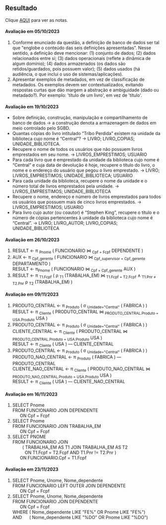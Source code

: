 ## Resultado

Clique [AQUI](../media/bd-2023-2-bes-resumo.pdf) para ver as notas.

#### Avaliação em 05/10/2023
1. Conforme enunciado da questão, a definição de banco de dados ser tal que "englobe o conteúdo das seis definições apresentadas". Nesse sentido, a definição deve mencionar: (1) conjunto de dados; (2) dados relacionados entre si; (3) dados operacionais (reflete a dinâmica de algum domínio); (4) dados armazenados (os dados são retidos/guardados, pois possuem valor); (5) dados usados (há audiência, o que inclui o uso de sistemas/aplicações).
2. Apresentar exemplos de metadados, em vez de classificação de metadados. Os exemplos devem ser contextualizados, evitando respostas curtas que dão margem a abstração e ambiguidade (dado ou metadado?). Por exemplo: 'título de um livro', em vez de 'título'.

#### Avaliação em 19/10/2023
- Sobre definição, construção, manipulação e compartilhamento de banco de dados -> a construção denota a armazenagem de dados em meio controlado pelo SGBD.
- Quantas cópias do livro intitulado “Tribo Perdida” existem na unidade da biblioteca cujo nome é “Central”? -> LIVRO; LIVRO_COPIAS; UNIDADE_BIBLIOTECA.
- Recupere o nome de todos os usuários que não possuem livros emprestados em seu nome. -> LIVROS_EMPRESTIMOS; USUARIO
- Para cada livro que é emprestado da unidade da biblioteca cujo nome é “Central” e cuja data de devolução é hoje, recupere o título do livro, o nome e o endereço do usuário que pegou o livro emprestado.	-> LIVRO; LIVROS_EMPRESTIMOS; UNIDADE_BIBLIOTECA; USUARIO
- Para cada unidade da biblioteca, recupere o nome da unidade e o número total de livros emprestados pela unidade.	-> LIVROS_EMPRESTIMOS; UNIDADE_BIBLIOTECA
- Recupere o nome, endereço e número de livros emprestados para todos os usuários que possuem mais de cinco livros emprestados.	-> LIVROS_EMPRESTIMOS; USUARIO
- Para livro cujo autor (ou coautor) é “Stephen King”, recupere o título e o número de cópias pertencentes à unidade da biblioteca cujo nome é “Central”.	-> LIVRO; LIVRO_AUTOR; LIVRO_COPIAS; UNIDADE_BIBLIOTECA

#### Avaliação em 26/10/2023

1. RESULT ← π <sub>Pnome</sub> ( FUNCIONARIO ⋈ <sub>Cpf = Fcpf</sub> DEPENDENTE )
1. AUX ← π <sub>Cpf_gerente</sub> ( FUNCIONARIO ⋈ <sub>Cpf_supervisor = Cpf_gerente</sub> DEPARTAMENTO )<br>RESULT ← π<sub>Pnome</sub> ( FUNCIONARIO ⋈ <sub>Cpf = Cpf_gerente</sub> AUX )
1. RESULT ← π <sub>T1.Fcpf</sub> ( ρ <sub>T1</sub> (TRABALHA_EM) ⋈ <sub>T1.Fcpf = T2.Fcpf</sub> &#8743; <sub>T1.Pnr &#8800; T2.Pnr</sub> ρ <sub>T2</sub> (TRABALHA_EM) )

#### Avaliação em 09/11/2023

1. PRODUTO_CENTRAL ← π <sub>Produto</sub> ( σ <sub>Unidade="Central"</sub> ( FABRICA ) )<br>
RESULT ← π <sub>Cliente</sub> ( PRODUTO_CENTRAL ⋈ <sub>PRODUTO_CENTRAL.Produto = USA.Produto</sub> USA )
1. PRODUTO_CENTRAL ← π <sub>Produto</sub> ( σ <sub>Unidade="Central"</sub> ( FABRICA ) )<br>
CLIENTE_CENTRAL ← π <sub>Cliente</sub> ( PRODUTO_CENTRAL ⋈ <sub>PRODUTO_CENTRAL.Produto = USA.Produto</sub> USA )<br>
RESULT ← π <sub>Cliente</sub> ( USA )  &#8213; CLIENTE_CENTRAL
1. PRODUTO_CENTRAL ← π <sub>Produto</sub> ( σ <sub>Unidade="Central"</sub> ( FABRICA ) )<br>
PRODUTO_NAO_CENTRAL ← π <sub>Produto</sub> ( FABRICA ) &#8213; PRODUTO_CENTRAL<br>
CLIENTE_NAO_CENTRAL ← π <sub>Cliente</sub> ( PRODUTO_NAO_CENTRAL ⋈ <sub>PRODUTO_NAO_CENTRAL.Produto = USA.Produto</sub> USA )<br>
RESULT ← π <sub>Cliente</sub> ( USA )  &#8213; CLIENTE_NAO_CENTRAL

#### Avaliação em 16/11/2023

1. SELECT Pnome<br>FROM FUNCIONARIO JOIN DEPENDENTE<br>&nbsp;&nbsp;&nbsp;&nbsp;&nbsp;&nbsp;ON Cpf = Fcpf
2. SELECT Pnome<br>FROM FUNCIONARIO JOIN TRABALHA_EM<br>&nbsp;&nbsp;&nbsp;&nbsp;&nbsp;&nbsp;ON Cpf = Fcpf
3. SELECT PNOME<br>FROM FUNCIONARIO JOIN<br>&nbsp;&nbsp;&nbsp;&nbsp;&nbsp;&nbsp;&nbsp;&nbsp;( TRABALHA_EM AS T1 JOIN TRABALHA_EM AS T2<br>&nbsp;&nbsp;&nbsp;&nbsp;&nbsp;&nbsp;&nbsp;&nbsp;&nbsp;&nbsp;ON T1.Fcpf = T2.Fcpf AND T1.Pnr != T2.Pnr )<br>&nbsp;&nbsp;&nbsp;&nbsp;&nbsp;&nbsp;ON FUNCIONARIO.Cpf = T1.Fcpf

#### Avaliação em 23/11/2023

1. SELECT Pnome, Unome, Nome_dependente<br>FROM FUNCIONARIO LEFT OUTER JOIN DEPENDENTE<br>&nbsp;&nbsp;&nbsp;&nbsp;&nbsp;&nbsp;ON Cpf = Fcpf
1. SELECT Pnome, Unome, Nome_dependente<br>FROM FUNCIONARIO JOIN DEPENDENTE<br>&nbsp;&nbsp;&nbsp;&nbsp;&nbsp;&nbsp;ON Cpf = Fcpf<br>WHERE ( Nome_dependente LIKE "FE%" OR Pnome LIKE "FE%")<br>AND&nbsp;&nbsp;&nbsp;&nbsp;&nbsp;&nbsp;( Nome_dependente LIKE "%DO" OR Pnome LIKE "%DO")
